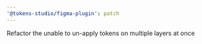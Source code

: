 ```yaml
---
'@tokens-studio/figma-plugin': patch
---
```


Refactor the unable to un-apply tokens on multiple layers at once
